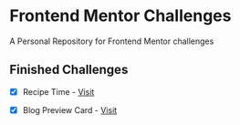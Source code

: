 # Frontend Mentor Challenges

A Personal Repository for Frontend Mentor challenges

## Finished Challenges

- [x] Recipe Time - [Visit](https://noirl01.github.io/frontmentor-challenges/recipe-time/)

- [x] Blog Preview Card - [Visit](https://noirl01.github.io/frontmentor-challenges/blog-preview-card/)
